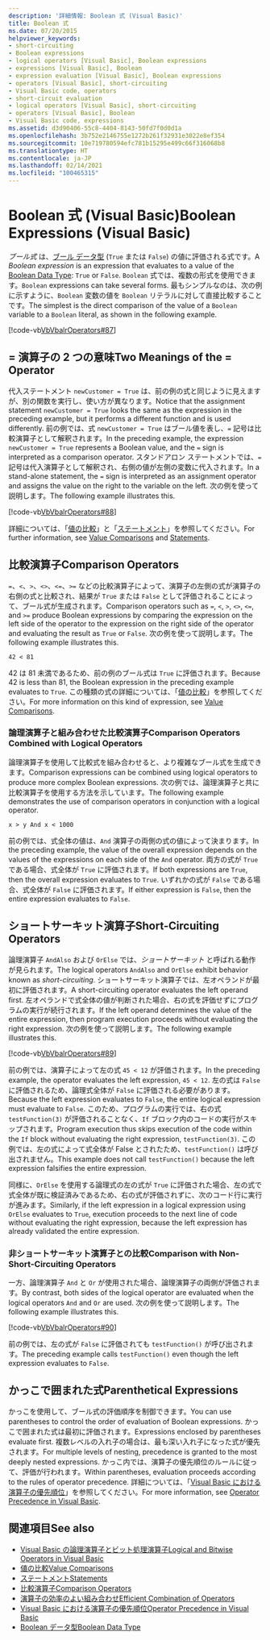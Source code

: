 ```yaml
---
description: '詳細情報: Boolean 式 (Visual Basic)'
title: Boolean 式
ms.date: 07/20/2015
helpviewer_keywords:
- short-circuiting
- Boolean expressions
- logical operators [Visual Basic], Boolean expressions
- expressions [Visual Basic], Boolean
- expression evaluation [Visual Basic], Boolean expressions
- operators [Visual Basic], short-circuiting
- Visual Basic code, operators
- short-circuit evaluation
- logical operators [Visual Basic], short-circuiting
- operators [Visual Basic], Boolean
- Visual Basic code, expressions
ms.assetid: d3d90406-55c8-4404-8143-50fd7f0d0d1a
ms.openlocfilehash: 3b752e2146755e1272b261f32931e3022e8ef354
ms.sourcegitcommit: 10e719780594efc781b15295e499c66f316068b8
ms.translationtype: HT
ms.contentlocale: ja-JP
ms.lasthandoff: 02/14/2021
ms.locfileid: "100465315"
---
```

# <a name="boolean-expressions-visual-basic"></a><span data-ttu-id="139d6-103">Boolean 式 (Visual Basic)</span><span class="sxs-lookup"><span data-stu-id="139d6-103">Boolean Expressions (Visual Basic)</span></span>

<span data-ttu-id="139d6-104">*ブール式* は、[ブール データ型](../../../language-reference/data-types/boolean-data-type.md) (`True` または `False`) の値に評価される式です。</span><span class="sxs-lookup"><span data-stu-id="139d6-104">A *Boolean expression* is an expression that evaluates to a value of the [Boolean Data Type](../../../language-reference/data-types/boolean-data-type.md): `True` or `False`.</span></span> <span data-ttu-id="139d6-105">`Boolean` 式では、複数の形式を使用できます。</span><span class="sxs-lookup"><span data-stu-id="139d6-105">`Boolean` expressions can take several forms.</span></span> <span data-ttu-id="139d6-106">最もシンプルなのは、次の例に示すように、`Boolean` 変数の値を `Boolean` リテラルに対して直接比較することです。</span><span class="sxs-lookup"><span data-stu-id="139d6-106">The simplest is the direct comparison of the value of a `Boolean` variable to a `Boolean` literal, as shown in the following example.</span></span>  
  
 [!code-vb[VbVbalrOperators#87](~/samples/snippets/visualbasic/VS_Snippets_VBCSharp/VbVbalrOperators/VB/Class1.vb#87)]  
  
## <a name="two-meanings-of-the--operator"></a><span data-ttu-id="139d6-107">= 演算子の 2 つの意味</span><span class="sxs-lookup"><span data-stu-id="139d6-107">Two Meanings of the = Operator</span></span>  

 <span data-ttu-id="139d6-108">代入ステートメント `newCustomer = True` は、前の例の式と同じように見えますが、別の関数を実行し、使い方が異なります。</span><span class="sxs-lookup"><span data-stu-id="139d6-108">Notice that the assignment statement `newCustomer = True` looks the same as the expression in the preceding example, but it performs a different function and is used differently.</span></span> <span data-ttu-id="139d6-109">前の例では、式 `newCustomer = True` はブール値を表し、`=` 記号は比較演算子として解釈されます。</span><span class="sxs-lookup"><span data-stu-id="139d6-109">In the preceding example, the expression `newCustomer = True` represents a Boolean value, and the `=` sign is interpreted as a comparison operator.</span></span> <span data-ttu-id="139d6-110">スタンドアロン ステートメントでは、`=` 記号は代入演算子として解釈され、右側の値が左側の変数に代入されます。</span><span class="sxs-lookup"><span data-stu-id="139d6-110">In a stand-alone statement, the `=` sign is interpreted as an assignment operator and assigns the value on the right to the variable on the left.</span></span> <span data-ttu-id="139d6-111">次の例を使って説明します。</span><span class="sxs-lookup"><span data-stu-id="139d6-111">The following example illustrates this.</span></span>  
  
 [!code-vb[VbVbalrOperators#88](~/samples/snippets/visualbasic/VS_Snippets_VBCSharp/VbVbalrOperators/VB/Class1.vb#88)]  
  
 <span data-ttu-id="139d6-112">詳細については、「[値の比較](value-comparisons.md)」と「[ステートメント](../../../language-reference/statements/index.md)」を参照してください。</span><span class="sxs-lookup"><span data-stu-id="139d6-112">For further information, see [Value Comparisons](value-comparisons.md) and [Statements](../../../language-reference/statements/index.md).</span></span>  
  
## <a name="comparison-operators"></a><span data-ttu-id="139d6-113">比較演算子</span><span class="sxs-lookup"><span data-stu-id="139d6-113">Comparison Operators</span></span>  

 <span data-ttu-id="139d6-114">`=`、`<`、`>`、`<>`、`<=`、`>=` などの比較演算子によって、演算子の左側の式が演算子の右側の式と比較され、結果が `True` または `False` として評価されることによって、ブール式が生成されます。</span><span class="sxs-lookup"><span data-stu-id="139d6-114">Comparison operators such as `=`, `<`, `>`, `<>`, `<=`, and `>=` produce Boolean expressions by comparing the expression on the left side of the operator to the expression on the right side of the operator and evaluating the result as `True` or `False`.</span></span> <span data-ttu-id="139d6-115">次の例を使って説明します。</span><span class="sxs-lookup"><span data-stu-id="139d6-115">The following example illustrates this.</span></span>  
  
 `42 < 81`  
  
 <span data-ttu-id="139d6-116">42 は 81 未満であるため、前の例のブール式は `True` に評価されます。</span><span class="sxs-lookup"><span data-stu-id="139d6-116">Because 42 is less than 81, the Boolean expression in the preceding example evaluates to `True`.</span></span> <span data-ttu-id="139d6-117">この種類の式の詳細については、「[値の比較](value-comparisons.md)」を参照してください。</span><span class="sxs-lookup"><span data-stu-id="139d6-117">For more information on this kind of expression, see [Value Comparisons](value-comparisons.md).</span></span>  
  
### <a name="comparison-operators-combined-with-logical-operators"></a><span data-ttu-id="139d6-118">論理演算子と組み合わせた比較演算子</span><span class="sxs-lookup"><span data-stu-id="139d6-118">Comparison Operators Combined with Logical Operators</span></span>  

 <span data-ttu-id="139d6-119">論理演算子を使用して比較式を組み合わせると、より複雑なブール式を生成できます。</span><span class="sxs-lookup"><span data-stu-id="139d6-119">Comparison expressions can be combined using logical operators to produce more complex Boolean expressions.</span></span> <span data-ttu-id="139d6-120">次の例では、論理演算子と共に比較演算子を使用する方法を示しています。</span><span class="sxs-lookup"><span data-stu-id="139d6-120">The following example demonstrates the use of comparison operators in conjunction with a logical operator.</span></span>  
  
 `x > y And x < 1000`  
  
 <span data-ttu-id="139d6-121">前の例では、式全体の値は、`And` 演算子の両側の式の値によって決まります。</span><span class="sxs-lookup"><span data-stu-id="139d6-121">In the preceding example, the value of the overall expression depends on the values of the expressions on each side of the `And` operator.</span></span> <span data-ttu-id="139d6-122">両方の式が `True` である場合、式全体が `True` に評価されます。</span><span class="sxs-lookup"><span data-stu-id="139d6-122">If both expressions are `True`, then the overall expression evaluates to `True`.</span></span> <span data-ttu-id="139d6-123">いずれかの式が `False` である場合、式全体が `False` に評価されます。</span><span class="sxs-lookup"><span data-stu-id="139d6-123">If either expression is `False`, then the entire expression evaluates to `False`.</span></span>  
  
## <a name="short-circuiting-operators"></a><span data-ttu-id="139d6-124">ショートサーキット演算子</span><span class="sxs-lookup"><span data-stu-id="139d6-124">Short-Circuiting Operators</span></span>  

 <span data-ttu-id="139d6-125">論理演算子 `AndAlso` および `OrElse` では、*ショートサーキット* と呼ばれる動作が見られます。</span><span class="sxs-lookup"><span data-stu-id="139d6-125">The logical operators `AndAlso` and `OrElse` exhibit behavior known as *short-circuiting*.</span></span> <span data-ttu-id="139d6-126">ショートサーキット演算子では、左オペランドが最初に評価されます。</span><span class="sxs-lookup"><span data-stu-id="139d6-126">A short-circuiting operator evaluates the left operand first.</span></span> <span data-ttu-id="139d6-127">左オペランドで式全体の値が判断された場合、右の式を評価せずにプログラムの実行が続行されます。</span><span class="sxs-lookup"><span data-stu-id="139d6-127">If the left operand determines the value of the entire expression, then program execution proceeds without evaluating the right expression.</span></span> <span data-ttu-id="139d6-128">次の例を使って説明します。</span><span class="sxs-lookup"><span data-stu-id="139d6-128">The following example illustrates this.</span></span>  
  
 [!code-vb[VbVbalrOperators#89](~/samples/snippets/visualbasic/VS_Snippets_VBCSharp/VbVbalrOperators/VB/Class1.vb#89)]  
  
 <span data-ttu-id="139d6-129">前の例では、演算子によって左の式 `45 < 12` が評価されます。</span><span class="sxs-lookup"><span data-stu-id="139d6-129">In the preceding example, the operator evaluates the left expression, `45 < 12`.</span></span> <span data-ttu-id="139d6-130">左の式は `False` に評価されるため、論理式全体が `False` に評価される必要があります。</span><span class="sxs-lookup"><span data-stu-id="139d6-130">Because the left expression evaluates to `False`, the entire logical expression must evaluate to `False`.</span></span> <span data-ttu-id="139d6-131">このため、プログラムの実行では、右の式 `testFunction(3)` が評価されることなく、`If` ブロック内のコードの実行がスキップされます。</span><span class="sxs-lookup"><span data-stu-id="139d6-131">Program execution thus skips execution of the code within the `If` block without evaluating the right expression, `testFunction(3)`.</span></span> <span data-ttu-id="139d6-132">この例では、左の式によって式全体が False とされたため、`testFunction()` は呼び出されません。</span><span class="sxs-lookup"><span data-stu-id="139d6-132">This example does not call `testFunction()` because the left expression falsifies the entire expression.</span></span>  
  
 <span data-ttu-id="139d6-133">同様に、`OrElse` を使用する論理式の左の式が `True` に評価された場合、左の式で式全体が既に検証済みであるため、右の式が評価されずに、次のコード行に実行が進みます。</span><span class="sxs-lookup"><span data-stu-id="139d6-133">Similarly, if the left expression in a logical expression using `OrElse` evaluates to `True`, execution proceeds to the next line of code without evaluating the right expression, because the left expression has already validated the entire expression.</span></span>  
  
### <a name="comparison-with-non-short-circuiting-operators"></a><span data-ttu-id="139d6-134">非ショートサーキット演算子との比較</span><span class="sxs-lookup"><span data-stu-id="139d6-134">Comparison with Non-Short-Circuiting Operators</span></span>  

 <span data-ttu-id="139d6-135">一方、論理演算子 `And` と `Or` が使用された場合、論理演算子の両側が評価されます。</span><span class="sxs-lookup"><span data-stu-id="139d6-135">By contrast, both sides of the logical operator are evaluated when the logical operators `And` and `Or` are used.</span></span> <span data-ttu-id="139d6-136">次の例を使って説明します。</span><span class="sxs-lookup"><span data-stu-id="139d6-136">The following example illustrates this.</span></span>  
  
 [!code-vb[VbVbalrOperators#90](~/samples/snippets/visualbasic/VS_Snippets_VBCSharp/VbVbalrOperators/VB/Class1.vb#90)]  
  
 <span data-ttu-id="139d6-137">前の例では、左の式が `False` に評価されても `testFunction()` が呼び出されます。</span><span class="sxs-lookup"><span data-stu-id="139d6-137">The preceding example calls `testFunction()` even though the left expression evaluates to `False`.</span></span>  
  
## <a name="parenthetical-expressions"></a><span data-ttu-id="139d6-138">かっこで囲まれた式</span><span class="sxs-lookup"><span data-stu-id="139d6-138">Parenthetical Expressions</span></span>  

 <span data-ttu-id="139d6-139">かっこを使用して、ブール式の評価順序を制御できます。</span><span class="sxs-lookup"><span data-stu-id="139d6-139">You can use parentheses to control the order of evaluation of Boolean expressions.</span></span> <span data-ttu-id="139d6-140">かっこで囲まれた式は最初に評価されます。</span><span class="sxs-lookup"><span data-stu-id="139d6-140">Expressions enclosed by parentheses evaluate first.</span></span> <span data-ttu-id="139d6-141">複数レベルの入れ子の場合は、最も深い入れ子になった式が優先されます。</span><span class="sxs-lookup"><span data-stu-id="139d6-141">For multiple levels of nesting, precedence is granted to the most deeply nested expressions.</span></span> <span data-ttu-id="139d6-142">かっこ内では、演算子の優先順位のルールに従って、評価が行われます。</span><span class="sxs-lookup"><span data-stu-id="139d6-142">Within parentheses, evaluation proceeds according to the rules of operator precedence.</span></span> <span data-ttu-id="139d6-143">詳細については、「[Visual Basic における演算子の優先順位](../../../language-reference/operators/operator-precedence.md)」を参照してください。</span><span class="sxs-lookup"><span data-stu-id="139d6-143">For more information, see [Operator Precedence in Visual Basic](../../../language-reference/operators/operator-precedence.md).</span></span>  
  
## <a name="see-also"></a><span data-ttu-id="139d6-144">関連項目</span><span class="sxs-lookup"><span data-stu-id="139d6-144">See also</span></span>

- [<span data-ttu-id="139d6-145">Visual Basic の論理演算子とビット処理演算子</span><span class="sxs-lookup"><span data-stu-id="139d6-145">Logical and Bitwise Operators in Visual Basic</span></span>](logical-and-bitwise-operators.md)
- [<span data-ttu-id="139d6-146">値の比較</span><span class="sxs-lookup"><span data-stu-id="139d6-146">Value Comparisons</span></span>](value-comparisons.md)
- [<span data-ttu-id="139d6-147">ステートメント</span><span class="sxs-lookup"><span data-stu-id="139d6-147">Statements</span></span>](../statements.md)
- [<span data-ttu-id="139d6-148">比較演算子</span><span class="sxs-lookup"><span data-stu-id="139d6-148">Comparison Operators</span></span>](../../../language-reference/operators/comparison-operators.md)
- [<span data-ttu-id="139d6-149">演算子の効率のよい組み合わせ</span><span class="sxs-lookup"><span data-stu-id="139d6-149">Efficient Combination of Operators</span></span>](efficient-combination-of-operators.md)
- [<span data-ttu-id="139d6-150">Visual Basic における演算子の優先順位</span><span class="sxs-lookup"><span data-stu-id="139d6-150">Operator Precedence in Visual Basic</span></span>](../../../language-reference/operators/operator-precedence.md)
- [<span data-ttu-id="139d6-151">Boolean データ型</span><span class="sxs-lookup"><span data-stu-id="139d6-151">Boolean Data Type</span></span>](../../../language-reference/data-types/boolean-data-type.md)
